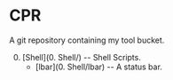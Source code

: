 # CPR

A git repository containing my tool bucket.

0. [Shell](0. Shell/) -- Shell Scripts.
   - [lbar](0. Shell/lbar) -- A status bar.
